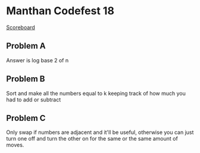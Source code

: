 # Manthan Codefest 18
[Scoreboard](http://codeforces.com/contest/1037/standings/participant/19484356#p19484356)

## Problem A

Answer is log base 2 of n

## Problem B

Sort and make all the numbers equal to k keeping track of how much you had to add or subtract

## Problem C

Only swap if numbers are adjacent and it'll be useful, otherwise you can just turn one off and turn the other on for the same or the same amount of moves.

